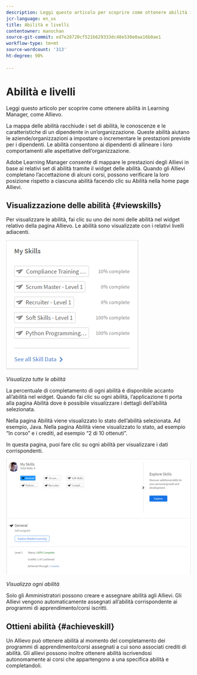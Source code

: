 ```yaml
---
description: Leggi questo articolo per scoprire come ottenere abilità in Learning Manager, come Allievo.
jcr-language: en_us
title: Abilità e livelli
contentowner: manochan
source-git-commit: ed7e28720cf521b629333dc48e530e0aa16b0ae1
workflow-type: tm+mt
source-wordcount: '313'
ht-degree: 90%

---
```




# Abilità e livelli

Leggi questo articolo per scoprire come ottenere abilità in Learning Manager, come Allievo.

La mappa delle abilità racchiude i set di abilità, le conoscenze e le caratteristiche di un dipendente in un’organizzazione. Queste abilità aiutano le aziende/organizzazioni a impostare o incrementare le prestazioni previste per i dipendenti. Le abilità consentono ai dipendenti di allineare i loro comportamenti alle aspettative dell’organizzazione.

Adobe Learning Manager consente di mappare le prestazioni degli Allievi in base ai relativi set di abilità tramite il widget delle abilità. Quando gli Allievi completano l’accettazione di alcuni corsi, possono verificare la loro posizione rispetto a ciascuna abilità facendo clic su Abilità nella home page Allievi.

## Visualizzazione delle abilità {#viewskills}

Per visualizzare le abilità, fai clic su uno dei nomi delle abilità nel widget relativo della pagina Allievo. Le abilità sono visualizzate con i relativi livelli adiacenti.

![](assets/learner-skills1.png)

*Visualizza tutte le abilità*

La percentuale di completamento di ogni abilità è disponibile accanto all’abilità nel widget. Quando fai clic su ogni abilità, l’applicazione ti porta alla pagina Abilità dove è possibile visualizzare i dettagli dell’abilità selezionata.

Nella pagina Abilità viene visualizzato lo stato dell’abilità selezionata. Ad esempio, Java. Nella pagina Abilità viene visualizzato lo stato, ad esempio “In corso” e i crediti, ad esempio “2 di 10 ottenuti”.

In questa pagina, puoi fare clic su ogni abilità per visualizzare i dati corrispondenti.

![](assets/learner-skills2.png)

*Visualizza ogni abilità*

Solo gli Amministratori possono creare e assegnare abilità agli Allievi. Gli Allievi vengono automaticamente assegnati all’abilità corrispondente ai programmi di apprendimento/corsi iscritti.

## Ottieni abilità {#achieveskill}

Un Allievo può ottenere abilità al momento del completamento dei programmi di apprendimento/corsi assegnati a cui sono associati crediti di abilità. Gli allievi possono inoltre ottenere abilità iscrivendosi autonomamente ai corsi che appartengono a una specifica abilità e completandoli.
